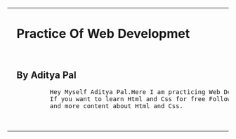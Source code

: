 <center>
 <table cellspacing="80">
   <tr>
     <td>
      <img class="aditya" src="aditya.png" width="250px" alt="Aditya's Pic">
     </td>
     <td>
       <h1 id="heading">Practice Of Web Developmet </h1> <br>
       <h2>By Aditya Pal </h2>
       <p> <pre>
         Hey Myself Aditya Pal.Here I am practicing Web Development Html and css.
         If you want to learn Html and Css for free Follow me for more Updates
         and more content about Html and Css.
